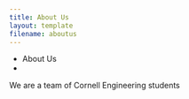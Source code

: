 ```yaml
---
title: About Us
layout: template
filename: aboutus
--- 
```


* About Us
* 
We are a team of Cornell Engineering students

